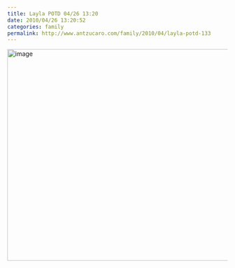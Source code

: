 ```yaml
---
title: Layla POTD 04/26 13:20
date: 2010/04/26 13:20:52
categories: family
permalink: http://www.antzucaro.com/family/2010/04/layla-potd-133
---
```

<img src="http://media.antzucaro.com/uploads/2011/02/2010-04-26 13.20.52.jpg" width="650px" height="485px" alt="image" style="display: block; margin-right: auto; margin-left: auto;">